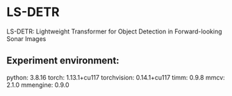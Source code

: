 # LS-DETR
LS-DETR: Lightweight Transformer for Object Detection in Forward-looking Sonar Images

## Experiment environment: 
python: 3.8.16
torch: 1.13.1+cu117
torchvision: 0.14.1+cu117
timm: 0.9.8
mmcv: 2.1.0
mmengine: 0.9.0
